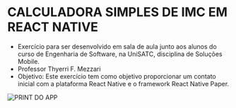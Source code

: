 # CALCULADORA SIMPLES DE IMC EM REACT NATIVE

- Exercício para ser desenvolvido em sala de aula junto aos alunos do curso de Engenharia de Software, na UniSATC, disciplina de Soluções Mobile. 
- Professor Thyerri F. Mezzari
- Objetivo: Este exercício tem como objetivo proporcionar um contato inicial com a plataforma React Native e o framework React Native Paper.

![PRINT DO APP](
https://lh3.googleusercontent.com/pw/AP1GczPmlp9O8GAvPH2b2JAwOm7impbJtgiHWEhxkdBMTT1XXKCm0KRY-yvDUvw4kanHNM9zBl4SLthBHWwFkcb9E9Vgltf1Kdm5JDQvqb52hfU7sddmajdGQK2BD6P_a40MaSqOjFNQnpwvg4vadrVqd-nG2w=w570-h1203-s-no-gm?authuser=0)
